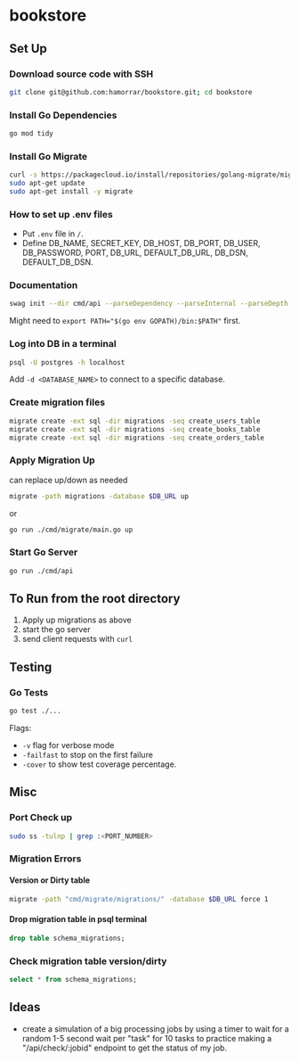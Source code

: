 # bookstore

## Set Up

### Download source code with SSH
```bash
git clone git@github.com:hamorrar/bookstore.git; cd bookstore
```

### Install Go Dependencies
```bash
go mod tidy
```

### Install Go Migrate
```bash
curl -s https://packagecloud.io/install/repositories/golang-migrate/migrate/script.deb.sh | sudo bash
sudo apt-get update
sudo apt-get install -y migrate
```

### How to set up .env files
- Put ``.env`` file in ``/``.
- Define DB_NAME, SECRET_KEY, DB_HOST, DB_PORT, DB_USER, DB_PASSWORD, PORT, DB_URL, DEFAULT_DB_URL, DB_DSN, DEFAULT_DB_DSN.

### Documentation
```bash
swag init --dir cmd/api --parseDependency --parseInternal --parseDepth 1
```
Might need to ``export PATH="$(go env GOPATH)/bin:$PATH"`` first.

### Log into DB in a terminal
```bash
psql -U postgres -h localhost
```
Add ``-d <DATABASE_NAME>`` to connect to a specific database.

### Create migration files
```bash
migrate create -ext sql -dir migrations -seq create_users_table
migrate create -ext sql -dir migrations -seq create_books_table
migrate create -ext sql -dir migrations -seq create_orders_table
```

### Apply Migration Up
can replace up/down as needed
```bash
migrate -path migrations -database $DB_URL up
```
or
```bash
go run ./cmd/migrate/main.go up
```

### Start Go Server
```bash
go run ./cmd/api
```

## To Run from the root directory
1. Apply up migrations as above
1. start the go server
1. send client requests with ``curl``

## Testing
### Go Tests
```bash
go test ./...
```
Flags:
- ``-v`` flag for verbose mode
- ``-failfast`` to stop on the first failure
- ``-cover`` to show test coverage percentage.

## Misc

### Port Check up
```bash
sudo ss -tulnp | grep :<PORT_NUMBER>
```

### Migration Errors
#### Version or Dirty table
```bash
migrate -path "cmd/migrate/migrations/" -database $DB_URL force 1
```

#### Drop migration table in psql terminal
```sql
drop table schema_migrations;
```

### Check migration table version/dirty
```sql
select * from schema_migrations;
```

## Ideas
- create a simulation of a big processing jobs by using a timer to wait for a random 1-5 second wait per "task" for 10 tasks to practice making a "/api/check/:jobid" endpoint to get the status of my job.
